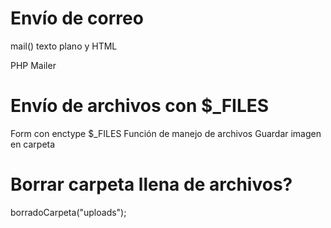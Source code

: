 # Envío de correo
mail()
texto plano y HTML

PHP Mailer

# Envío de archivos con $_FILES
 Form con enctype
 $_FILES
 Función de manejo de archivos
 Guardar imagen en carpeta

# Borrar carpeta llena de archivos?


borradoCarpeta("uploads");